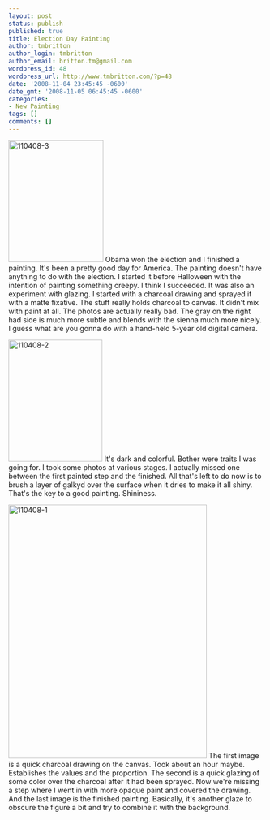 ```yaml
---
layout: post
status: publish
published: true
title: Election Day Painting
author: tmbritton
author_login: tmbritton
author_email: britton.tm@gmail.com
wordpress_id: 48
wordpress_url: http://www.tmbritton.com/?p=48
date: '2008-11-04 23:45:45 -0600'
date_gmt: '2008-11-05 06:45:45 -0600'
categories:
- New Painting
tags: []
comments: []
---
```

<p><a class="tt-flickr tt-flickr-Small" title="110408-3" href="http://www.tmbritton.com/art/photo/3004100997/110408-3.html"><img class="float-right" src="http://farm4.static.flickr.com/3172/3004100997_9e157fcc78_m.jpg" alt="110408-3" width="187" height="240" /></a> Obama won the election and I finished a painting.  It's been a pretty good day for America.  The painting doesn't have anything to do with the election.  I started it before Halloween with the intention of painting something creepy.  I think I succeeded.  It was also an experiment with glazing.  I started with a charcoal drawing and sprayed it with a matte fixative.  The stuff really holds charcoal to canvas.  It didn't mix with paint at all.  The photos are actually really bad.  The gray on the right had side is much more subtle and blends with the sienna much more nicely.  I guess what are you gonna do with a hand-held 5-year old digital camera.</p>
<p><a class="tt-flickr tt-flickr-Small" title="110408-2" href="http://www.tmbritton.com/art/photo/3004936492/110408-2.html"><img class="float-right" src="http://farm4.static.flickr.com/3273/3004936492_520792d250_m.jpg" alt="110408-2" width="185" height="240" /></a> It's dark and colorful.  Bother were traits I was going for.  I took some photos at various stages.  I actually missed one between the first painted step and the finished.  All that's left to do now is to brush a layer of galkyd over the surface when it dries to make it all shiny.  That's the key to a good painting.  Shininess.</p>
<p><a class="tt-flickr tt-flickr-Medium" title="110408-1" href="http://www.tmbritton.com/art/photo/3004100945/110408-1.html"><img class="float-right" src="http://farm4.static.flickr.com/3185/3004100945_2e7412a77b.jpg" alt="110408-1" width="391" height="500" /></a> The first image is a quick charcoal drawing on the canvas.  Took about an hour maybe.  Establishes the values and the proportion.  The second is a quick glazing of some color over the charcoal after it had been sprayed.  Now we're missing a step where I went in with more opaque paint and covered the drawing.  And the last image is the finished painting.  Basically, it's another glaze to obscure the figure a bit and try to combine it with the background.</p>
